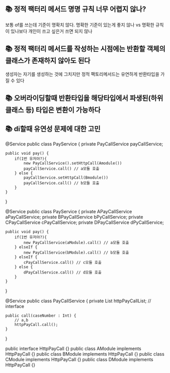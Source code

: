 ## 📚 정적 팩터리 메서드 명명 규칙 너무 어렵지 않나?
보통 of를 쓰는데 기준이 명확치 않다. 명확한 기준이 있는게 좋지 않나 vs 명확한 규칙이 있나보다 개인이 쓰고 싶은거 쓰면 되지 않나

## 📚 정적 팩터리 메서드를 작성하는 시점에는 반환할 객체의 클래스가 존재하지 않아도 된다
생성자는 자기를 생성하는 것에 그치지만 정적 팩토리메서드는 유연하게 반환타입을 가질 수 있다

## 📚 오버라이딩할때 반환타입을 해당타입에서 파생된(하위클래스 등) 타입은 변환이 가능하다

## 📚 di할때 유연성 문제에 대한 고민
@Service
public class PayService {
private PayCallService payCallService;

    public void pay() {
        if(1번 유저야?){
            new PayCallService().setHttpCall(Amodule())
            payCallService.call() // a모듈 호출
        } else {
            payCallService.setHttpCall(Bmodule())
            payCallService.call() // b모듈 호출
        }
    }
}

@Service
public class PayService {
private APayCallService aPayCallService;
private BPayCallService bPyCallService;
private CPayCallService cPayCallService;
private DPayCallService dPyCallService;

    public void pay() {
        if(1번 유저야?){
            new PayCallService(aModule).call() // a모듈 호출
        } elseIf {
            new PayCallService(bModule).call() // b모듈 호출
        } elseIf {
            cPayCallService.call() // c모듈 호출
        } else {
            dPayCallService.call() // d모듈 호출
        }
    }
}

@Service
public class PayCallService {
private List<HttpPayCall> httpPayCallList; // interface

    public call(caseNumber : Int) {
        // a,b
        httpPayCall.call();
    }
}

public interface HttpPayCall {}
public class AModule implements HttpPayCall {}
public class BModule implements HttpPayCall {}
public class CModule implements HttpPayCall {}
public class DModule implements HttpPayCall {}